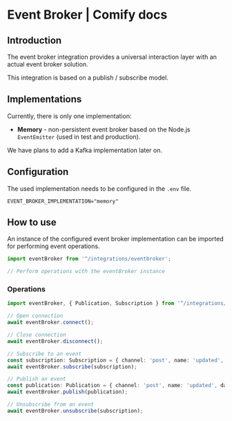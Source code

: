
# Event Broker | Comify docs

## Introduction

The event broker integration provides a universal interaction layer with an actual event broker solution.

This integration is based on a publish / subscribe model.

## Implementations

Currently, there is only one implementation:

* **Memory** - non-persistent event broker based on the Node.js `EventEmitter` (used in test and production).

We have plans to add a Kafka implementation later on.

## Configuration

The used implementation needs to be configured in the `.env` file.

```env
EVENT_BROKER_IMPLEMENTATION="memory"
```

## How to use

An instance of the configured event broker implementation can be imported for performing event operations.

```ts
import eventBroker from '^/integrations/eventbroker';

// Perform operations with the eventBroker instance
```

### Operations

```ts
import eventBroker, { Publication, Subscription } from '^/integrations/eventbroker';

// Open connection
await eventBroker.connect();

// Close connection
await eventBroker.disconnect();

// Subscribe to an event
const subscription: Subscription = { channel: 'post', name: 'updated', handler: (postId: string) => { ... } };
await eventBroker.subscribe(subscription);

// Publish an event
const publication: Publication = { channel: 'post', name: 'updated', data: { postId: '123' } };
await eventBroker.publish(publication);

// Unsubscribe from an event
await eventBroker.unsubscribe(subscription);
```
